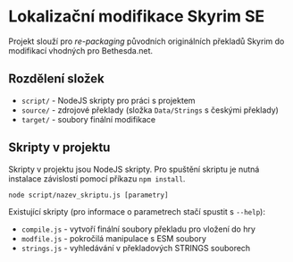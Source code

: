 # Lokalizační modifikace Skyrim SE

Projekt slouží pro *re-packaging* původních originálních překladů Skyrim do modifikací vhodných pro Bethesda.net.

## Rozdělení složek

 * `script/` - NodeJS skripty pro práci s projektem
 * `source/` - zdrojové překlady (složka `Data/Strings` s českými překlady)
 * `target/` - soubory finální modifikace

## Skripty v projektu

Skripty v projektu jsou NodeJS skripty. Pro spuštění skriptu je nutná instalace závislostí pomocí příkazu `npm install`.

    node script/nazev_skriptu.js [parametry]

Existující skripty (pro informace o parametrech stačí spustit s `--help`):

 * `compile.js` - vytvoří finální soubory překladu pro vložení do hry
 * `modfile.js` - pokročilá manipulace s ESM soubory
 * `strings.js` - vyhledávání v překladových STRINGS souborech
